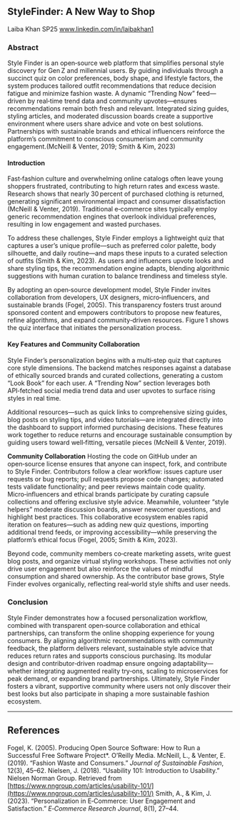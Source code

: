 ## StyleFinder: A New Way to Shop
Laiba Khan
SP25
www.linkedin.com/in/laibakhan1 


### Abstract

Style Finder is an open‑source web platform that simplifies personal style discovery for Gen Z and millennial users. By guiding individuals through a succinct quiz on color preferences, body shape, and lifestyle factors, the system produces tailored outfit recommendations that reduce decision fatigue and minimize fashion waste. A dynamic “Trending Now” feed—driven by real‑time trend data and community upvotes—ensures recommendations remain both fresh and relevant. Integrated sizing guides, styling articles, and moderated discussion boards create a supportive environment where users share advice and vote on best solutions. Partnerships with sustainable brands and ethical influencers reinforce the platform’s commitment to conscious consumerism and community engagement.(McNeill & Venter, 2019; Smith & Kim, 2023)

#### Introduction

Fast‑fashion culture and overwhelming online catalogs often leave young shoppers frustrated, contributing to high return rates and excess waste. Research shows that nearly 30 percent of purchased clothing is returned, generating significant environmental impact and consumer dissatisfaction (McNeill & Venter, 2019). Traditional e‑commerce sites typically employ generic recommendation engines that overlook individual preferences, resulting in low engagement and wasted purchases.

To address these challenges, Style Finder employs a lightweight quiz that captures a user’s unique profile—such as preferred color palette, body silhouette, and daily routine—and maps these inputs to a curated selection of outfits (Smith & Kim, 2023). As users and influencers upvote looks and share styling tips, the recommendation engine adapts, blending algorithmic suggestions with human curation to balance trendiness and timeless style.

By adopting an open‑source development model, Style Finder invites collaboration from developers, UX designers, micro‑influencers, and sustainable brands (Fogel, 2005). This transparency fosters trust around sponsored content and empowers contributors to propose new features, refine algorithms, and expand community‑driven resources. Figure 1 shows the quiz interface that initiates the personalization process.

#### Key Features and Community Collaboration

Style Finder’s personalization begins with a multi‑step quiz that captures core style dimensions. The backend matches responses against a database of ethically sourced brands and curated collections, generating a custom “Look Book” for each user. A “Trending Now” section leverages both API‑fetched social media trend data and user upvotes to surface rising styles in real time.

Additional resources—such as quick links to comprehensive sizing guides, blog posts on styling tips, and video tutorials—are integrated directly into the dashboard to support informed purchasing decisions. These features work together to reduce returns and encourage sustainable consumption by guiding users toward well‑fitting, versatile pieces (McNeill & Venter, 2019).

**Community Collaboration**
Hosting the code on GitHub under an open‑source license ensures that anyone can inspect, fork, and contribute to Style Finder. Contributors follow a clear workflow: issues capture user requests or bug reports; pull requests propose code changes; automated tests validate functionality; and peer reviews maintain code quality. Micro‑influencers and ethical brands participate by curating capsule collections and offering exclusive style advice. Meanwhile, volunteer “style helpers” moderate discussion boards, answer newcomer questions, and highlight best practices. This collaborative ecosystem enables rapid iteration on features—such as adding new quiz questions, importing additional trend feeds, or improving accessibility—while preserving the platform’s ethical focus (Fogel, 2005; Smith & Kim, 2023).

Beyond code, community members co‑create marketing assets, write guest blog posts, and organize virtual styling workshops. These activities not only drive user engagement but also reinforce the values of mindful consumption and shared ownership. As the contributor base grows, Style Finder evolves organically, reflecting real‑world style shifts and user needs.

### Conclusion

Style Finder demonstrates how a focused personalization workflow, combined with transparent open‑source collaboration and ethical partnerships, can transform the online shopping experience for young consumers. By aligning algorithmic recommendations with community feedback, the platform delivers relevant, sustainable style advice that reduces return rates and supports conscious purchasing. Its modular design and contributor‑driven roadmap ensure ongoing adaptability—whether integrating augmented reality try‑ons, scaling to microservices for peak demand, or expanding brand partnerships. Ultimately, Style Finder fosters a vibrant, supportive community where users not only discover their best looks but also participate in shaping a more sustainable fashion ecosystem.

---

## References

Fogel, K. (2005). Producing Open Source Software: How to Run a Successful Free Software Project*. O’Reilly Media.
McNeill, L., & Venter, E. (2019). “Fashion Waste and Consumers.” *Journal of Sustainable Fashion*, 12(3), 45–62.
Nielsen, J. (2018). “Usability 101: Introduction to Usability.” Nielsen Norman Group. Retrieved from [https://www.nngroup.com/articles/usability-101/](https://www.nngroup.com/articles/usability-101/)
Smith, A., & Kim, J. (2023). “Personalization in E‑Commerce: User Engagement and Satisfaction.” *E‑Commerce Research Journal*, 8(1), 27–44.
